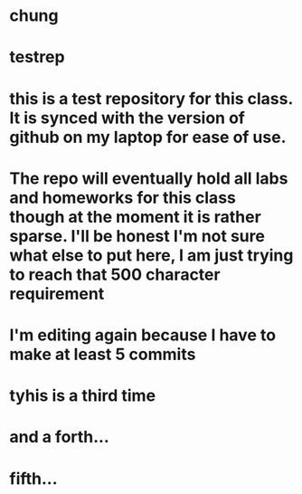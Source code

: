 # chung
# testrep
# this is a test repository for this class. It is synced with the version of github on my laptop for ease of use. 
# The repo will eventually hold all labs and homeworks for this class though at the moment it is rather sparse. I'll be honest I'm not sure what else to put here, I am just trying to reach that 500 character requirement
# I'm editing again because I have to make at least 5 commits
# tyhis is a third time
# and a forth...
# fifth...
